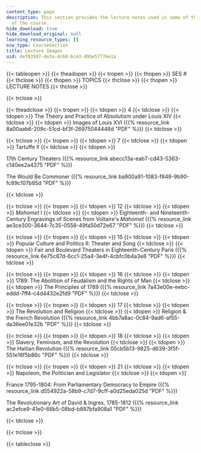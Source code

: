 ```yaml
---
content_type: page
description: This section provides the lecture notes used in some of the sessions
  of the course.
hide_download: true
hide_download_original: null
learning_resource_types: []
ocw_type: CourseSection
title: Lecture Images
uid: def83507-de3a-dc68-bc43-d95e57776e1a
---
```


{{< tableopen >}}
{{< theadopen >}}
{{< tropen >}}
{{< thopen >}}
SES #
{{< thclose >}}
{{< thopen >}}
TOPICS
{{< thclose >}}
{{< thopen >}}
LECTURE NOTES
{{< thclose >}}

{{< trclose >}}

{{< theadclose >}}
{{< tropen >}}
{{< tdopen >}}
4
{{< tdclose >}}
{{< tdopen >}}
The Theory and Practice of Absolutism under Louis XIV
{{< tdclose >}}
{{< tdopen >}}
Images of Louis XVI ({{% resource_link 8a00aab6-209c-51cd-bf3f-26975044448d "PDF" %}})
{{< tdclose >}}

{{< trclose >}}
{{< tropen >}}
{{< tdopen >}}
7
{{< tdclose >}}
{{< tdopen >}}
Tartuffe II
{{< tdclose >}}
{{< tdopen >}}


17th Century Theaters ({{% resource_link abecc13a-eab7-cd43-5363-c140ee2a4375 "PDF" %}})

The Would Be Commoner ({{% resource_link ba900a91-1083-f848-9b90-fc89c107b85d "PDF" %}})


{{< tdclose >}}

{{< trclose >}}
{{< tropen >}}
{{< tdopen >}}
12
{{< tdclose >}}
{{< tdopen >}}
_Mahomet_ I
{{< tdclose >}}
{{< tdopen >}}
Eighteenth- and Nineteenth-Century Engravings of Scenes from Voltaire's _Mahomet_ ({{% resource_link ae3ce300-3644-7c35-0558-49fa50d72e67 "PDF" %}})
{{< tdclose >}}

{{< trclose >}}
{{< tropen >}}
{{< tdopen >}}
15
{{< tdclose >}}
{{< tdopen >}}
Popular Culture and Politics II: Theater and Song
{{< tdclose >}}
{{< tdopen >}}
Fair and Boulevard Theaters in Eighteenth-Century Paris ({{% resource_link 6e75c87d-6cc1-25a4-3e4f-4cbfc0b4a3e8 "PDF" %}})
{{< tdclose >}}

{{< trclose >}}
{{< tropen >}}
{{< tdopen >}}
16
{{< tdclose >}}
{{< tdopen >}}
1789: The Abolition of Feudalism and the Rights of Man
{{< tdclose >}}
{{< tdopen >}}
The Principles of 1789 ({{% resource_link 7a43e00e-eebc-eddd-7ff4-c4d4432e2fd9 "PDF" %}})
{{< tdclose >}}

{{< trclose >}}
{{< tropen >}}
{{< tdopen >}}
17
{{< tdclose >}}
{{< tdopen >}}
The Revolution and Religion
{{< tdclose >}}
{{< tdopen >}}
Religion & the French Revolution ({{% resource_link 4bb7a8ac-0c84-9ad6-af55-da36ee01e32b "PDF" %}})
{{< tdclose >}}

{{< trclose >}}
{{< tropen >}}
{{< tdopen >}}
18
{{< tdclose >}}
{{< tdopen >}}
Slavery, Feminism, and the Revolution
{{< tdclose >}}
{{< tdopen >}}
The Haitian Revolution ({{% resource_link 05cb5b13-9825-d639-3f5f-551e16f5b86c "PDF" %}})
{{< tdclose >}}

{{< trclose >}}
{{< tropen >}}
{{< tdopen >}}
21
{{< tdclose >}}
{{< tdopen >}}
Napoleon, the Politician and Legislator
{{< tdclose >}}
{{< tdopen >}}


France 1795-1804: From Parliamentary Democracy to Empire ({{% resource_link d554922a-58b9-c7d7-9cff-a0d25eda025d "PDF" %}})

The Revolutionary Art of David & Ingres, 1785-1812 ({{% resource_link ac2efce9-41e0-66b5-08bd-b897bfa908a1 "PDF" %}})


{{< tdclose >}}

{{< trclose >}}

{{< tableclose >}}